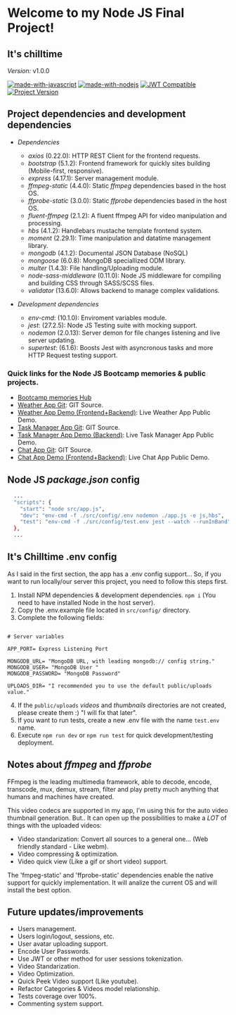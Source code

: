 # Welcome to my Node JS Final Project!
## It's chilltime 
*Version:* v1.0.0

[![made-with-javascript](https://img.shields.io/badge/Made%20with-JavaScript-1f425f.svg)](https://www.javascript.com)
[![made-with-nodejs](https://img.shields.io/badge/Made_with-Node_JS-green.svg)](https://nodejs.org/es/)
[![JWT Compatible](http://jwt.io/img/badge-compatible.svg)](https://jwt.io/)
[![Project Version](https://img.shields.io/badge/Version-1.0.0-brightgreen)](https://github.com/duquejo01/Bootcamp-Project)


## Project dependencies and development dependencies

- *Dependencies*
  - *axios* (0.22.0): HTTP REST Client for the frontend requests.
  - *bootstrap* (5.1.2): Frontend framework for quickly sites building (Mobile-first, responsive).
  - *express* (4.17.1): Server management module.
  - *ffmpeg-static* (4.4.0): Static _ffmpeg_ dependencies based in the host OS.
  - *ffprobe-static* (3.0.0): Static _ffprobe_ dependencies based in the host OS.
  - *fluent-ffmpeg* (2.1.2): A fluent ffmpeg API for video manipulation and processing.
  - *hbs* (4.1.2): Handlebars mustache template frontend system.
  - *moment* (2.29.1): Time manipulation and datatime management library.
  - *mongodb* (4.1.2): Documental JSON Database (NoSQL)
  - *mongoose* (6.0.8): MongoDB speciallized ODM library.
  - *multer* (1.4.3): File handling/Uploading module. 
  - *node-sass-middleware* (0.11.0): Node JS middleware for compiling and building CSS through SASS/SCSS files.
  - *validator* (13.6.0): Allows backend to manage complex validations.

- *Development dependencies*
  - *env-cmd*: (10.1.0): Enviroment variables module.
  - *jest*: (27.2.5): Node JS Testing suite with mocking support.
  - *nodemon* (2.0.13): Server demon for file changes listening and live server updating.
  - *supertest*: (6.1.6): Boosts Jest with asyncronous tasks and more HTTP Request testing support.

### Quick links for the Node JS Bootcamp memories & public projects.
- [Bootcamp memories Hub](https://github.com/duquejo01/BootCamp-Node-JS)
- [Weather App Git](https://github.com/duquejo01/Weather-App-Node): GIT Source.
- [Weather App Demo (Frontend+Backend)](https://duque-weather-application.herokuapp.com/): Live Weather App Public Demo.
- [Task Manager App Git](https://github.com/duquejo01/Task-Manager): GIT Source.
- [Task Manager App Demo (Backend)](https://duque-task-manager.herokuapp.com/): Live Task Manager App Public Demo.
- [Chat App Git](https://github.com/duquejo01/Chat-App): GIT Source.
- [Chat App Demo (Frontend+Backend)](https://duque-chat-app.herokuapp.com/): Live Chat App Public Demo.

## Node JS _package.json_ config

```sh
  ...
  "scripts": {
    "start": "node src/app.js",
    "dev": "env-cmd -f ./src/config/.env nodemon ./app.js -e js,hbs",
    "test": "env-cmd -f ./src/config/test.env jest --watch --runInBand"
  },
  ...
```

## It's Chilltime .env config
As I said in the first section, the app has a .env config support... So, if you want to run locally/our server this project, you need to follow this steps first.

1. Install NPM dependencies & development dependencies. `npm i` (You need to have installed Node in the host server).
2. Copy the .env.example file located in `src/config/` directory.
3. Complete the following fields:

```.env

# Server variables

APP_PORT= Express Listening Port

MONGODB_URL= "MongoDB URL, with leading mongodb:// config string."
MONGODB_USER= "MongoDB User "
MONGODB_PASSWORD= "MongoDB Password"

UPLOADS_DIR= "I recommended you to use the default public/uploads value."

```
4. If the `public/uploads` _videos_ and _thumbnails_ directories are not created, please create them :) "I will fix that later".
5. If you want to run tests, create a new .env file with the name `test.env` name.
6. Execute `npm run dev` or `npm run test` for quick development/testing deployment.

## Notes about *ffmpeg* and *ffprobe*

FFmpeg is the leading multimedia framework, able to decode, encode, transcode, mux, demux, stream, filter and play pretty much anything that humans and machines have created.

This video codecs are supported in my app, I'm using this for the auto video thumbnail generation. But.. It can open up the possibilities to make a *LOT* of things with the uploaded videos:

- Video standarization: Convert all sources to a general one... (Web friendly standard - Like webm).
- Video compressing & optimization.
- Video quick view (Like a gif or short video) support.

The 'fmpeg-static' and 'ffprobe-static' dependencies enable the native support for quickly implementation. It will analize the current OS and will install the best option.

## Future updates/improvements

- Users management.
- Users login/logout, sessions, etc.
- User avatar uploading support.
- Encode User Passwords.
- Use JWT or other method for user sessions tokenization.
- Video Standarization.
- Video Optimization.
- Quick Peek Video support (Like youtube).
- Refactor Categories & Videos model relationship.
- Tests coverage over 100%.
- Commenting system support.